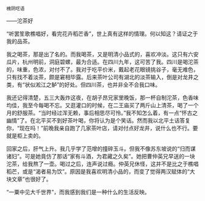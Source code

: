     槐阴呓语 

   ——沱茶好

   “听罢笙歌樵唱好，看完花卉稻芒香”，世上真有这样的情理。何以知这？请证之于我的品茶。

   我之喝茶，那是出了名的。而我喝茶，又是明清小品式的，喜欢冲淡。这只有六安瓜片，杭州明前，洞庭碧螺，最为合适。在四川九年，这可苦了我。四川是喝沱茶的，味重，色浓，对付不了。我对于吃平价米，戴起老花眼镜挑谷子，毫无难色，只有找不着淡茶，颇是窘相毕露。后来茶叶公司有湖北的淡茶输入，倒是对龙井之类，有“状似淞江之鲈”的好处。但四川茶，也并非全不合我口味。

   我还记得清楚，五三大轰炸这夜，在胡子昂兄家里晚饭，那一杯自制沱茶，色香味均佳，我至今每喝不忘。又逛灌口的时候，在二王庙买了两斤山上清茶，喝了一个月的舒服茶。“当时经过浑无赖，事后相思尽可怜。”我不知怎么着，有一点“怀古之幽情”了。在北平买不到好茶叶喝，你将认为是个笑话。然而我以北平土话答复你，“现在吗！”前晚我亲自跑了几家茶叶店，请对付点好龙井，说什么也不行。要就是柜上卖的。

   回家之后，肝气上升。我几乎学了范增的撞碎玉斗。但我不像苏东坡说的“归而谋诸妇”。可是她竟仿了那话“家有斗酒，为君藏之久矣”。她把曹仲英兄早送的一块沱茶，给我熬了一壶。喝过之后，连声说过瘾。仲英兄休怪，这并不是比之于樵唱稻芒，或是“渴者易为饮”。原因是我喜欢明清小品的，而变了觉得两汉赋体的“大块文章”也很好了。

   “一粟中见大千世界”，而我感到我们是一种什么的生活反映。

